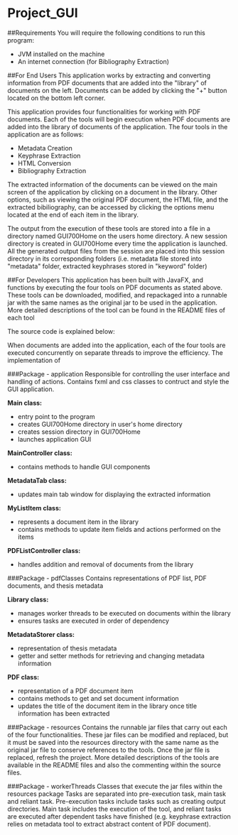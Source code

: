 # Project_GUI

##Requirements
You will require the following conditions to run this program:
- JVM installed on the machine
- An internet connection (for Bibliography Extraction)

##For End Users
This application works by extracting and converting information from PDF documents that are added into the "library" of documents on the left.
Documents can be added by clicking the "+" button located on the bottom left corner.

This application provides four functionalities for working with PDF documents. Each of the tools will begin execution when PDF documents are added into the library of documents of the application. The four tools in the application are as follows:
- Metadata Creation
- Keyphrase Extraction
- HTML Conversion
- Bibliography Extraction

The extracted information of the documents can be viewed on the main screen of the application by clicking on a document in the library.
Other options, such as viewing the original PDF document, the HTML file, and the extracted bibiliography, can be accessed by clicking the options menu located at the end of each item in the library.

The output from the execution of these tools are stored into a file in a directory named GUI700Home on the users home directory. A new session directory is created in GUI700Home every time the application is launched. All the generated output files from the session are placed into this session directory in its corresponding folders (i.e. metadata file stored into "metadata" folder, extracted keyphrases stored in "keyword" folder)

##For Developers
This application has been built with JavaFX, and functions by executing the four tools on PDF documents as stated above.
These tools can be downloaded, modified, and repackaged into a runnable jar with the same names as the original jar to be used in the application.
More detailed descriptions of the tool can be found in the README files of each tool

The source code is explained below:

When documents are added into the application, each of the four tools are executed concurrently on separate threads to improve the efficiency. The implementation of 

###Package - application
Responsible for controlling the user interface and handling of actions.
Contains fxml and css classes to contruct and style the GUI application.

**Main class:**
- entry point to the program
- creates GUI700Home directory in user's home directory
- creates session directory in GUI700Home
- launches application GUI

**MainController class:**
- contains methods to handle GUI components

**MetadataTab class:**
- updates main tab window for displaying the extracted information

**MyListItem class:**
- represents a document item in the library
- contains methods to update item fields and actions performed on the items

**PDFListController class:**
- handles addition and removal of documents from the library

###Package - pdfClasses
Contains representations of PDF list, PDF documents, and thesis metadata

**Library class:**
- manages worker threads to be executed on documents within the library
- ensures tasks are executed in order of dependency

**MetadataStorer class:**
- representation of thesis metadata
- getter and setter methods for retrieving and changing metadata information

**PDF class:**
- representation of a PDF document item
- contains methods to get and set document information
- updates the title of the document item in the library once title information has been extracted

###Package - resources
Contains the runnable jar files that carry out each of the four functionalities. These jar files can be modified and replaced, but it must be saved into the resources directory with the same name as the original jar file to conserve references to the tools. Once the jar file is replaced, refresh the project. More detailed descriptions of the tools are available in the README files and also the commenting within the source files. 

###Package - workerThreads
Classes that execute the jar files within the resources package
Tasks are separated into pre-execution task, main task and reliant task. Pre-execution tasks include tasks such as creating output directories. Main task includes the execution of the tool, and reliant tasks are executed after dependent tasks have finished (e.g. keyphrase extraction relies on metadata tool to extract abstract content of PDF document).


